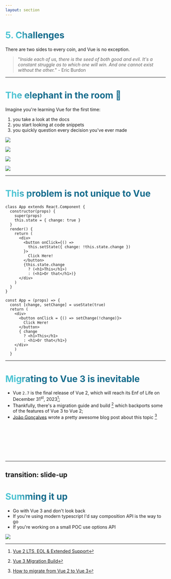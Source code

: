 ```yaml
---
layout: section
---
```


# 5. Challenges

<div grid="~ cols-3">

<div col="span-2">

There are two sides to every coin, and Vue is no exception.

> "*Inside each of us, there is the seed of both good and evil. It's a constant struggle as to which one will win. And one cannot exist without the other.*" - Eric Burdon

</div>
</div>

<style>
h1 {
  background-color: #2B90B6;
  background-image: linear-gradient(45deg, #4EC5D4 10%, #146b8c 20%);
  background-size: 100%;
  -webkit-background-clip: text;
  -moz-background-clip: text;
  -webkit-text-fill-color: transparent;
  -moz-text-fill-color: transparent;
}
</style>

---

# The elephant in the room 🐘

Imagine you're learning Vue for the first time:
<ol>
  <li v-click>you take a look at the docs</li>
  <li v-click>you start looking at code snippets</li>
  <li v-click>you quickly question every decision you've ever made</li>
</ol>

<img
    v-click
    position="absolute"
    top="10"
    right="30"
    class="w-60"
    rotate="10"
    src="/img/vue-3-meme-api-buttons.jpg"
/>

<div v-click>
<img
    position="absolute"
    bottom="10"
    left="6"
    class="h-40"
    rotate="-20"
    src="/img/vue-3-meme-separate-repo.jpg"
/>

<img
    position="absolute"
    bottom="10"
    right="90"
    rotate="5"
    class="h-60"
    src="/img/vue-3-meme-api-changes.jpg"
/>

<img
    position="absolute"
    bottom="4"
    right="2"
    rotate="10"
    class="h-40"
    src="/img/vue-3-meme-migrating-to-vue-3.jpg"
/>
</div>

---

# This problem is not unique to Vue

<div grid="~ cols-2 gap-2">

```tsx
class App extends React.Component {
  constructor(props) {
    super(props)
    this.state = { change: true }
  }
  render() {
    return (
      <div>
        <button onClick={() =>
          this.setState({ change: !this.state.change })
        }>
          Click Here!
        </button>
        {this.state.change
          ? (<h1>This</h1>)
          : (<h1>Or that</h1>)}
      </div>
    )
  }
}
```

```tsx
const App = (props) => {
  const [change, setChange] = useState(true)
  return (
    <div>
      <button onClick = {() => setChange(!change)}>
        Click Here!
      </button>
      { change
        ? <h1>This</h1>
        : <h1>Or that</h1>}
    </div>
    )
  }
```

</div>

<!--
Up to this day you can still find React projects that are still using the old Class components syntax (before React `v16.8`). Even if this syntax was dropped back in 2019 in favor of functional components and hooks.
-->

---

# Migrating to Vue 3 is inevitable

- Vue `2.7` is the final release of Vue 2, which will reach its Enf of Life on December 31<sup>st</sup>, 2023[^1];
- Thankfully, there's a migration guide and build [^2] which backports some of the features of Vue 3 to Vue 2;
- [João Gonçalves](https://www.linkedin.com/in/jagoncalves/) wrote a pretty awesome blog post about this topic [^3]

<br>
<br>
<br>
<br>
<br>
<br>

[^1]: [Vue 2 LTS, EOL & Extended Support](https://v2.vuejs.org/lts/)
[^2]: [Vue 3 Migration Build](https://v3-migration.vuejs.org/migration-build.html#migration-build)
[^3]: [How to migrate from Vue 2 to Vue 3](https://www.pixelmatters.com/blog/how-to-migrate-from-vue-2-to-vue-3)

---
transition: slide-up
---

# Summing it up

- Go with Vue 3 and don't look back
- If you're using modern typescript I'd say composition API is the way to go
- If you're working on a small POC use options API

<img
  v-click
  position="absolute"
  bottom="12"
  right="6"
  rotate="10"
  class="h-60"
  src="/img/vue-3-meme-superiority.jpg"
/>

